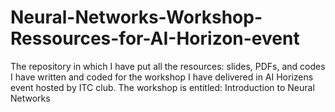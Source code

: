 # Neural-Networks-Workshop-Ressources-for-AI-Horizon-event

 The repository in which I have put all the resources: slides, PDFs, and codes I have written and coded for the workshop I have delivered in AI Horizens event hosted by ITC club. The workshop is entitled: Introduction to Neural Networks 
